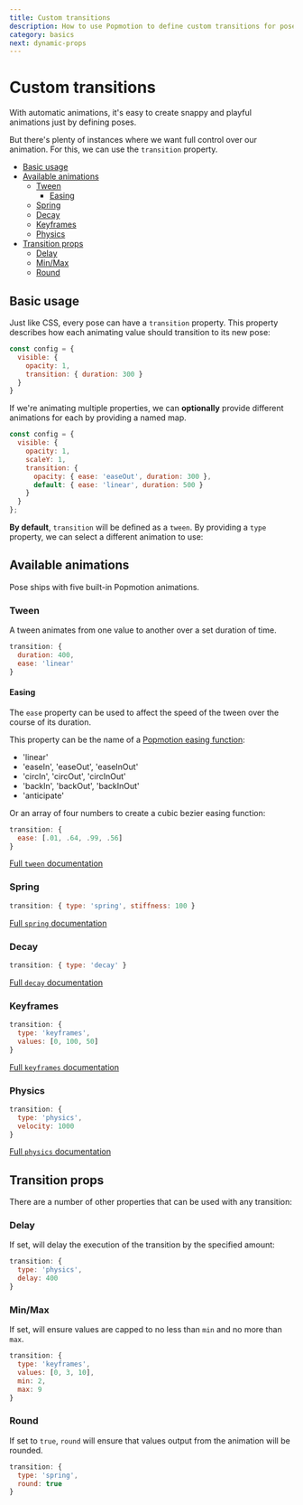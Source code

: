 ```yaml
---
title: Custom transitions
description: How to use Popmotion to define custom transitions for posers
category: basics
next: dynamic-props
---
```


# Custom transitions

With automatic animations, it's easy to create snappy and playful animations just by defining poses.

But there's plenty of instances where we want full control over our animation. For this, we can use the `transition` property.

- [Basic usage](#basic-usage)
- [Available animations](#available-animations)
  - [Tween](#tween)
    - [Easing](#easing)
  - [Spring](#spring)
  - [Decay](#decay)
  - [Keyframes](#keyframes)
  - [Physics](#physics)
- [Transition props](#transition-props)
  - [Delay](#delay)
  - [Min/Max](#min-max)
  - [Round](#round)

## Basic usage

Just like CSS, every pose can have a `transition` property. This property describes how each animating value should transition to its new pose:

```javascript
const config = {
  visible: {
    opacity: 1,
    transition: { duration: 300 }
  }
}
```

If we're animating multiple properties, we can **optionally** provide different animations for each by providing a named map.

```javascript
const config = {
  visible: {
    opacity: 1,
    scaleY: 1,
    transition: {
      opacity: { ease: 'easeOut', duration: 300 },
      default: { ease: 'linear', duration: 500 }
    }
  }
};
```

**By default**, `transition` will be defined as a `tween`. By providing a `type` property, we can select a different animation to use:

## Available animations

Pose ships with five built-in Popmotion animations.

### Tween

A tween animates from one value to another over a set duration of time.

```javascript
transition: {
  duration: 400,
  ease: 'linear'
}
```

#### Easing

The `ease` property can be used to affect the speed of the tween over the course of its duration.

This property can be the name of a [Popmotion easing function](/api/easing):

- 'linear'
- 'easeIn', 'easeOut', 'easeInOut'
- 'circIn', 'circOut', 'circInOut'
- 'backIn', 'backOut', 'backInOut'
- 'anticipate'

Or an array of four numbers to create a cubic bezier easing function:

```javascript
transition: {
  ease: [.01, .64, .99, .56]
}
```

[Full `tween` documentation](/api/tween)

### Spring

```javascript
transition: { type: 'spring', stiffness: 100 }
```

[Full `spring` documentation](/api/spring)

### Decay

```javascript
transition: { type: 'decay' }
```

[Full `decay` documentation](/api/decay)

### Keyframes

```javascript
transition: {
  type: 'keyframes',
  values: [0, 100, 50]
}
```

[Full `keyframes` documentation](/api/keyframes)

### Physics

```javascript
transition: {
  type: 'physics',
  velocity: 1000
}
```

[Full `physics` documentation](/api/physics)

## Transition props

There are a number of other properties that can be used with any transition:

### Delay

If set, will delay the execution of the transition by the specified amount: 

```javascript
transition: {
  type: 'physics',
  delay: 400
}
```

### Min/Max

If set, will ensure values are capped to no less than `min` and no more than `max`.

```javascript
transition: {
  type: 'keyframes',
  values: [0, 3, 10],
  min: 2,
  max: 9
}
```

### Round

If set to `true`, `round` will ensure that values output from the animation will be rounded.

```javascript
transition: {
  type: 'spring',
  round: true
}
```
